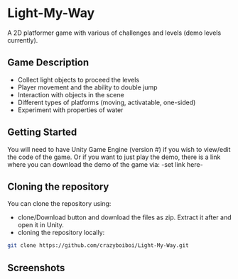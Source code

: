 # Light-My-Way
A 2D platformer game with various of challenges and levels (demo levels currently).

## Game Description
- Collect light objects to proceed the levels
- Player movement and the ability to double jump
- Interaction with objects in the scene
- Different types of platforms (moving, activatable, one-sided)
- Experiment with properties of water

## Getting Started
You will need to have Unity Game Engine (version #) if you wish to view/edit the code of the game.
Or if you want to just play the demo, there is a link where you can download the demo of the game via: -set link here-

## Cloning the repository
You can clone the repository using:
- clone/Download button and download the files as zip. Extract it after and open it in Unity.
- cloning the repository locally: 
```bash
git clone https://github.com/crazyboiboi/Light-My-Way.git
```

## Screenshots

